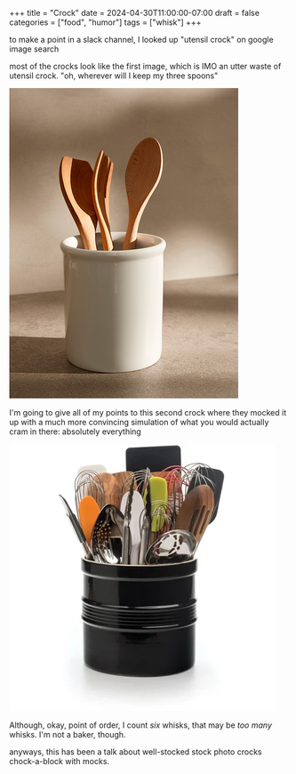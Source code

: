 +++
title = "Crock"
date = 2024-04-30T11:00:00-07:00
draft = false
categories = ["food", "humor"]
tags = ["whisk"]
+++

to make a point in a slack channel, I looked up "utensil crock" on google image search

most of the crocks look like the first image, which is IMO an utter waste of utensil crock. "oh, wherever will I keep my three spoons"

![](./crock-1.png)

I'm going to give all of my points to this second crock where they mocked it up with a much more convincing simulation of what you would actually cram in there: absolutely everything

![](./crock-2.png)

Although, okay, point of order, I count _six_ whisks, that may be _too many_ whisks. I'm not a baker, though.

anyways, this has been a talk about well-stocked stock photo crocks chock-a-block with mocks.